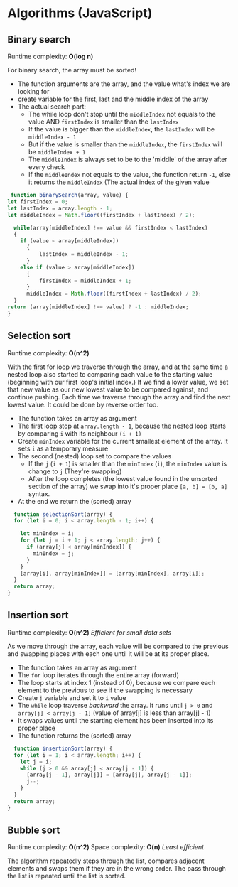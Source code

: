 <h1>Algorithms (JavaScript)</h1>

<h2>Binary search</h2>

Runtime complexity: **O(log n)**

For binary search, the array must be sorted!
 - The function arguments are the array, and the value what's index we are looking for
 - create variable for the first, last and the middle index of the array
 - The actual search part: 
    - The while loop don't stop until the `middleIndex` not equals to the value AND `firstIndex` is smaller than the `lastIndex`
    - If the value is bigger than the `middleIndex`, the `lastIndex` will be `middleIndex - 1`
    - But if the value is smaller than the `middleIndex`, the `firstIndex` will be `middleIndex + 1`
    - The `middleIndex` is always set to be to the 'middle' of the array after every check
    - If the `middleIndex` not equals to the value, the function return `-1`, else it returns the `middleIndex` (The actual index of the given value
  ```js
   function binarySearch(array, value) {
  let firstIndex = 0;
  let lastIndex = array.length - 1;
  let middleIndex = Math.floor((firstIndex + lastIndex) / 2);

    while(array[middleIndex] !== value && firstIndex < lastIndex)
    {
      if (value < array[middleIndex])
        {
            lastIndex = middleIndex - 1;
        } 
      else if (value > array[middleIndex])
        {
            firstIndex = middleIndex + 1;
        }
        middleIndex = Math.floor((firstIndex + lastIndex) / 2);
    }
  return (array[middleIndex] !== value) ? -1 : middleIndex;
}
  ```

<h2>Selection sort</h2>

Runtime complexity: **O(n^2)**

With the first for loop we traverse through the array, and at the same time a nested loop also started to comparing each value to the starting value (beginning with our first loop's initial index.) If we find a lower value, we set that new value as our new lowest value to be compared against, and continue pushing. Each time we traverse through the array and find the next lowest value. It could be done by reverse order too.

  - The function takes an array as argument
  - The first loop stop at `array.length - 1`, because the nested loop starts by comparing `i` with its neighbour `(i + 1)`
  - Create `minIndex` variable for the current smallest element of the array. It sets `i` as a temporary measure
  - The second (nested) loop set to compare the values
    - If the `j` (`i + 1`) is smaller than the `minIndex` (`i`), the `minIndex` value is change to `j` (They're swapping)
    - After the loop completes (the lowest value found in the unsorted section of the array) we swap into it's proper place `[a, b] = [b, a]` syntax.
  - At the end we return the (sorted) array

```js
  function selectionSort(array) {
  for (let i = 0; i < array.length - 1; i++) {

    let minIndex = i;
    for (let j = i + 1; j < array.length; j++) {
      if (array[j] < array[minIndex]) {
        minIndex = j;
      }     
    }
    [array[i], array[minIndex]] = [array[minIndex], array[i]];
  }
  return array;
}
```

<h2>Insertion sort</h2>

Runtime complexity: **O(n^2)**
*Efficient for small data sets*

As we move through the array, each value will be compared to the previous and swapping places with each one until it will be at its proper place.

  - The function takes an array as argument
  - The `for` loop iterates through the entire array (forward)
  - The loop starts at index 1 (instead of 0), because we compare each element to the previous to see if the swapping is necessary
  - Create `j` variable and set it to `i` value
  - The `while` loop traverse *backward* the array. It runs until `j > 0` and `array[j] < array[j - 1]` (value of array[j] is less than array[j] - 1)
  - It swaps values until the starting element has been inserted into its proper place
  - The function returns the (sorted) array

```js
  function insertionSort(array) {
  for (let i = 1; i < array.length; i++) {
    let j = i;
    while (j > 0 && array[j] < array[j - 1]) {
      [array[j - 1], array[j]] = [array[j], array[j - 1]];
      j--;
    }
  }
  return array;
}
```

<h2>Bubble sort</h2>

Runtime complexity: **O(n^2)**
Space complexity: **O(n)**
*Least efficient*

The algorithm repeatedly steps through the list, compares adjacent elements and swaps them if they are in the wrong order. The pass through the list is repeated until the list is sorted.